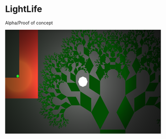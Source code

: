 # LightLife
Alpha/Proof of concept

![In game screen](https://raw.githubusercontent.com/Neshri/LightLife/master/workspace/2DLightLife/res/drawable-hdpi/level_one.png)
